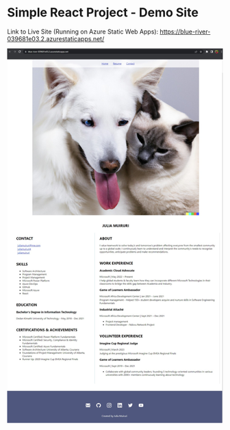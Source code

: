 # Simple React Project - Demo Site
Link to Live Site (Running on Azure Static Web Apps): https://blue-river-039681e03.2.azurestaticapps.net/


![Homepage snapshot](/src/images/Homepage.jpg)